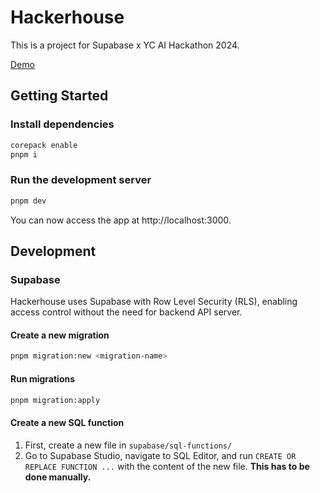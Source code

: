 # Hackerhouse

This is a project for Supabase x YC AI Hackathon 2024.

[Demo](https://hackerhouse-ten.vercel.app)

## Getting Started

### Install dependencies

```bash
corepack enable
pnpm i
```

### Run the development server

```bash
pnpm dev
```

You can now access the app at http://localhost:3000.

## Development

### Supabase

Hackerhouse uses Supabase with Row Level Security (RLS), enabling access control without the need for backend API server.

#### Create a new migration

```bash
pnpm migration:new <migration-name>
```

#### Run migrations

```bash
pnpm migration:apply
```

#### Create a new SQL function

1. First, create a new file in `supabase/sql-functions/`
2. Go to Supabase Studio, navigate to SQL Editor, and run `CREATE OR REPLACE FUNCTION ...` with the content of the new file. **This has to be done manually.**
